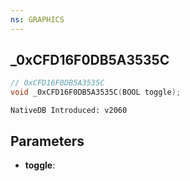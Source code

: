 ```yaml
---
ns: GRAPHICS
---
```

## _0xCFD16F0DB5A3535C

```c
// 0xCFD16F0DB5A3535C
void _0xCFD16F0DB5A3535C(BOOL toggle);
```

```
NativeDB Introduced: v2060
```

## Parameters
* **toggle**:
